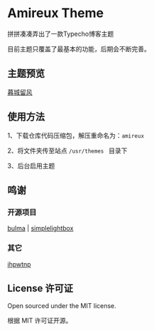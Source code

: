 # Amireux Theme

拼拼凑凑弄出了一款Typecho博客主题

目前主题只覆盖了最基本的功能，后期会不断完善。

## 主题预览

[暮城留风](https://www.liaocp.cn/)

## 使用方法

1、下载仓库代码压缩包，解压重命名为：`amireux`

2、将文件夹传至站点 `/usr/themes ` 目录下

3、后台启用主题

## 鸣谢

### 开源项目
[bulma](https://github.com/jgthms/bulma) | [simplelightbox](https://github.com/andreknieriem/simplelightbox)

### 其它

[ihpwtnp](https://codepen.io/ihpwtnp)

## License 许可证

Open sourced under the MIT license.

根据 MIT 许可证开源。
